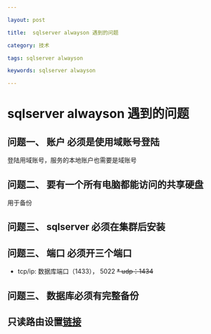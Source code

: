 ```yaml
---

layout: post

title:  sqlserver alwayson 遇到的问题

category: 技术

tags: sqlserver alwayson

keywords: sqlserver alwayson

---
```




# sqlserver alwayson 遇到的问题

## 问题一、 账户 必须是使用域账号登陆
登陆用域账号，服务的本地账户也需要是域账号

## 问题二、 要有一个所有电脑都能访问的共享硬盘
用于备份

## 问题三、 sqlserver 必须在集群后安装

## 问题三、 端口 必须开三个端口
* tcp/ip: 数据库端口（1433）， 5022
~~* udp：1434~~

## 问题三、 数据库必须有完整备份


## 只读路由设置[链接](https://technet.microsoft.com/zh-cn/library/hh710054.aspx#Prerequisites)
